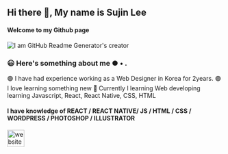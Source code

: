 ## Hi there 👋, My name is Sujin Lee
#### Welcome to my Github page
![I am GitHub Readme Generator's creator](https://sujinhhh.github.io/deploy/profile.png)


### 😃 Here's something about me ● • .

🟢 I have had experience working as a Web Designer in Korea for 2years. 
🟣 I love learning something new
🌱 Currently I learning Web developing learning Javascript, React, React Native, CSS, HTML


#### I have knowledge of REACT / REACT NATIVE/ JS / HTML / CSS / WORDPRESS / PHOTOSHOP / ILLUSTRATOR


[<img src='https://cdn.jsdelivr.net/npm/simple-icons@3.0.1/icons/icloud.svg' alt='website' height='40'>](https://dream-f5a51.web.app/)

